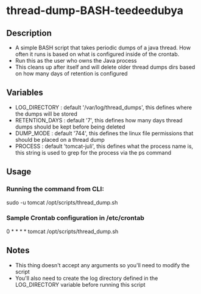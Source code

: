 # thread-dump-BASH-teedeedubya
## Description
- A simple BASH script that takes periodic dumps of a java thread.  How often it runs is based on what is configured inside of the crontab.  
- Run this as the user who owns the Java process
- This cleans up after itself and will delete older thread dumps dirs based on how many days of retention is configured

## Variables
- LOG_DIRECTORY : default '/var/log/thread_dumps', this defines where the dumps will be stored
- RETENTION_DAYS : default '7', this defines how many days thread dumps should be kept before being deleted
- DUMP_MODE : default '744', this defines the linux file permissions that should be placed on a thread dump
- PROCESS : default 'tomcat-juli', this defines what the process name is, this string is used to grep for the process via the ps command

## Usage
### Running the command from CLI:
sudo -u tomcat /opt/scripts/thread_dump.sh

### Sample Crontab configuration in /etc/crontab
0 * * * * tomcat /opt/scripts/thread_dump.sh

## Notes
-  This thing doesn't accept any arguments so you'll need to modify the script
-  You'll also need to create the log directory defined in the LOG_DIRECTORY variable before running this script